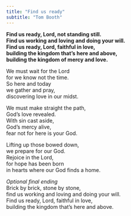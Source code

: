 ```yaml
---
title: "Find us ready"
subtitle: "Tom Booth"
---
```


**Find us ready, Lord, not standing still.  
Find us working and loving and doing your will.  
Find us ready, Lord, faithful in love,  
building the kingdom that’s here and above,  
building the kingdom of mercy and love.**

We must wait for the Lord  
for we know not the time.  
So here and today  
we gather and pray,  
discovering love in our midst.  

We must make straight the path,  
God’s love revealed.  
With sin cast aside,  
God’s mercy alive,  
fear not for here is your God.  

Lifting up those bowed down,  
we prepare for our God.  
Rejoice in the Lord,  
for hope has been born  
in hearts where our God finds a home.

*Optional final ending*   
Brick by brick, stone by stone,  
find us working and loving and doing your will.  
Find us ready, Lord, faithful in love,  
building the kingdom that’s here and above.